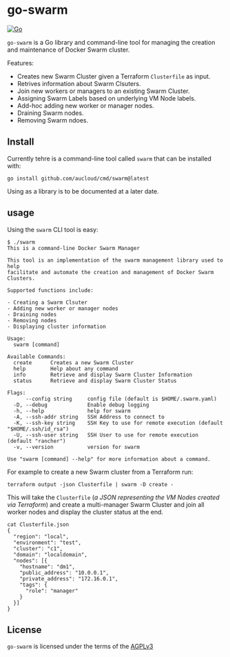 # go-swarm

[![Go](https://github.com/aucloud/go-swarm/actions/workflows/go.yml/badge.svg)](https://github.com/aucloud/go-swarm/actions/workflows/go.yml)

`go-swarm` is a Go library and command-line tool for managing the creation
and maintenance of Docker Swarm cluster.

Features:

- Creates new Swarm Cluster given a Terraform `Clusterfile` as input.
- Retrives information about Swarm Clsuters.
- Join new workers or managers to an existing Swarm Cluster.
- Assigning Swarm Labels based on underlying VM Node labels.
- Add-hoc adding new worker or manager nodes.
- Draining Swarm nodes.
- Removing Swarm ndoes.

## Install

Currently tehre is a command-line tool called `swarm` that can be installed with:

```#!console
go install github.com/aucloud/cmd/swarm@latest
```

Using as a library is to be documented at a later date.

## usage

Using the `swarm` CLI tool is easy:

```#!console
$ ./swarm
This is a command-line Docker Swarm Manager

This tool is an implementation of the swarm management library used to help
facilitate and automate the creation and management of Docker Swarm Clusters.

Supported functions include:

- Creating a Swarm Clsuter
- Adding new worker or manager nodes
- Draining nodes
- Removing nodes
- Displaying cluster information

Usage:
  swarm [command]

Available Commands:
  create      Creates a new Swarm Cluster
  help        Help about any command
  info        Retrieve and display Swarm Cluster Information
  status      Retrieve and display Swarm Cluster Status

Flags:
      --config string     config file (default is $HOME/.swarm.yaml)
  -D, --debug             Enable debug logging
  -h, --help              help for swarm
  -A, --ssh-addr string   SSH Address to connect to
  -K, --ssh-key string    SSH Key to use for remote execution (default "$HOME/.ssh/id_rsa")
  -U, --ssh-user string   SSH User to use for remote execution (default "rancher")
  -v, --version           version for swarm

Use "swarm [command] --help" for more information about a command.
```

For example to create a new Swarm cluster from a Terraform run:

```#!console
terraform output -json Clusterfile | swarm -D create -
```

This will take the `Clusterfile` (_a JSON representing the VM Nodes created via Terraform_)
and create a multi-manager Swarm Cluster and join all worker nodes and display the
cluster status at the end.

```#!console
cat Clusterfile.json
{
  "region": "local",
  "environment": "test",
  "cluster": "c1",
  "domain": "localdomain",
  "nodes": [{
    "hostname": "dm1",
    "public_address": "10.0.0.1",
    "private_address": "172.16.0.1",
    "tags": {
      "role": "manager"
    }
  }]
}
```

## License

`go-swarm` is licensed under the terms of the [AGPLv3](/LICENSE)
